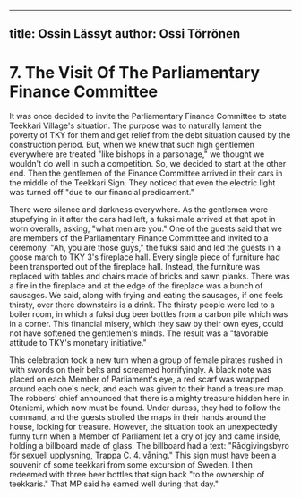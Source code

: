 
---
title: Ossin Lässyt
author: Ossi Törrönen
---

    
# 7. The Visit Of The Parliamentary Finance Committee

It was once decided to invite the Parliamentary Finance Committee to state Teekkari Village's situation. The purpose was to naturally lament the poverty of TKY for them and get relief from the debt situation caused by the construction period. But, when we knew that such high gentlemen everywhere are treated "like bishops in a parsonage," we thought we wouldn't do well in such a competition. So, we decided to start at the other end. Then the gentlemen of the Finance Committee arrived in their cars in the middle of the Teekkari Sign. They noticed that even the electric light was turned off "due to our financial predicament."

There were silence and darkness everywhere. As the gentlemen were stupefying in it after the cars had left, a fuksi male arrived at that spot in worn overalls, asking, "what men are you." One of the guests said that we are members of the Parliamentary Finance Committee and invited to a ceremony. "Ah, you are those guys," the fuksi said and led the guests in a goose march to TKY 3's fireplace hall. Every single piece of furniture had been transported out of the fireplace hall. Instead, the furniture was replaced with tables and chairs made of bricks and sawn planks. There was a fire in the fireplace and at the edge of the fireplace was a bunch of sausages. We said, along with frying and eating the sausages, if one feels thirsty, over there downstairs is a drink. The thirsty people were led to a boiler room, in which a fuksi dug beer bottles from a carbon pile which was in a corner. This financial misery, which they saw by their own eyes, could not have softened the gentlemen's minds. The result was a "favorable attitude to TKY's monetary initiative."

This celebration took a new turn when a group of female pirates rushed in with swords on their belts and screamed horrifyingly. A black note was placed on each Member of Parliament's eye, a red scarf was wrapped around each one's neck, and each was given to their hand a treasure map. The robbers' chief announced that there is a mighty treasure hidden here in Otaniemi, which now must be found. Under duress, they had to follow the command, and the guests strolled the maps in their hands around the house, looking for treasure. However, the situation took an unexpectedly funny turn when a Member of Parliament let a cry of joy and came inside, holding a billboard made of glass. The billboard had a text: "Rådgivingsbyro för sexuell upplysning, Trappa C. 4. våning." This sign must have been a souvenir of some teekkari from some excursion of Sweden. I then redeemed with three beer bottles that sign back "to the ownership of teekkaris." That MP said he earned well during that day."
